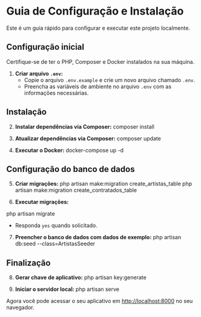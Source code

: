 # Guia de Configuração e Instalação

Este é um guia rápido para configurar e executar este projeto localmente.

## Configuração inicial

Certifique-se de ter o PHP, Composer e Docker instalados na sua máquina.

1. **Criar arquivo `.env`:** 
   - Copie o arquivo `.env.example` e crie um novo arquivo chamado `.env`.
   - Preencha as variáveis de ambiente no arquivo `.env` com as informações necessárias.

## Instalação

2. **Instalar dependências via Composer:**
composer install

3. **Atualizar dependências via Composer:**
composer update

4. **Executar o Docker:**
docker-compose up -d

## Configuração do banco de dados

5. **Criar migrações:**
php artisan make:migration create_artistas_table
php artisan make:migration create_contratados_table

6. **Executar migrações:**

php artisan migrate
- Responda `yes` quando solicitado.

7. **Preencher o banco de dados com dados de exemplo:**
php artisan db:seed --class=ArtistasSeeder

## Finalização

8. **Gerar chave de aplicativo:**
php artisan key:generate

9. **Iniciar o servidor local:**
php artisan serve


Agora você pode acessar o seu aplicativo em [http://localhost:8000](http://localhost:8000) no seu navegador.
